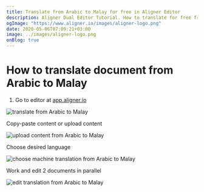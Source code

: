 ```yaml
---
title: Translate from Arabic to Malay for free in Aligner Editor
description: Aligner Dual Editor Tutorial. How to translate for free from Arabic to Malay. Aligner is multilingual document management platform. 
ogImage: "https://www.aligner.io/images/aligner-logo.png"
date: 2020-05-06T07:09:21+03:00
image: ../images/aligner-logo.png
onBlog: true
---
```


# How to translate document from Arabic to Malay

1. Go to editor at [app.aligner.io](https://app.aligner.io "Aligner App web page")

![translate from Arabic to Malay](../aligner-blank-editor.png "translate from Arabic to Malay")

Copy-paste content or upload content

![upload content from Arabic to Malay](../aligner-uploaded-document.png "upload content from Arabic to Malay")

Choose desired language

![choose machine translation from Arabic to Malay](../aligner-language-dropdown.png "choose machine translation from Arabic to Malay")

Work and edit 2 documents in parallel

![edit translation from Arabic to Malay](../aligner-double-sitded-editor.png "edit translation from Arabic to Malay")

